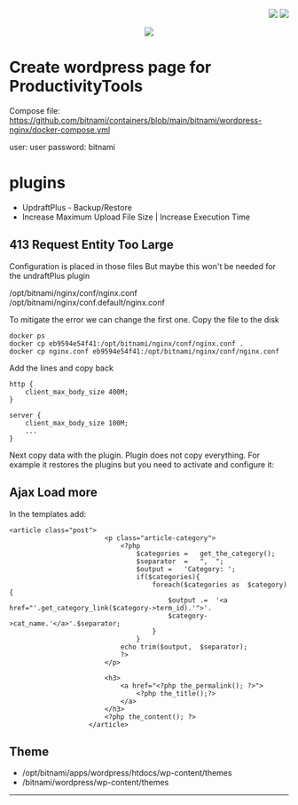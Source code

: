 <!--Category:Article,Azure--> 
 <p align="right">
    <a href="http://productivitytools.tech/"><img src="Images/Header/ProductivityTools_green_40px_2.png" /><a> 
    <a href="https://github.com/pwujczyk/ProductivityTools.Articles"><img src="Images/Header/Github_border_40px.png" /></a>
</p>
<p align="center">
    <a href="http://productivitytools.tech/">
        <img src='Images/Header/LogoTitle_green_500px.png' />
    </a>
</p>

# Create wordpress page for ProductivityTools



<!--more-->


Compose file:
https://github.com/bitnami/containers/blob/main/bitnami/wordpress-nginx/docker-compose.yml

user: user
password: bitnami

# plugins
- UpdraftPlus - Backup/Restore
- Increase Maximum Upload File Size | Increase Execution Time

## 413 Request Entity Too Large
Configuration is placed in those files
But maybe this won't be needed for the undraftPlus plugin

/opt/bitnami/nginx/conf/nginx.conf
/opt/bitnami/nginx/conf.default/nginx.conf

To mitigate the error we can change the first one. Copy the file to the disk
```
docker ps
docker cp eb9594e54f41:/opt/bitnami/nginx/conf/nginx.conf .
docker cp nginx.conf eb9594e54f41:/opt/bitnami/nginx/conf/nginx.conf
```
Add the lines and copy back
```
http {
	client_max_body_size 400M;
}

server {
    client_max_body_size 100M;
    ...
}

```
Next copy data with the plugin. 
Plugin does not copy everything. For example it restores the plugins but you need to activate and configure it:

## Ajax Load more
In the templates add:
```
<article class="post">
						<p class="article-category">
							<?php
								$categories	=	get_the_category();
								$separator	=	",	";
								$output	=	'Category: ';
								if($categories){
									foreach($categories	as	$category){
										$output	.=	'<a	href="'.get_category_link($category->term_id).'">'.
										$category->cat_name.'</a>'.$separator;
									}
								}
							echo trim($output,	$separator);
							?>
						</p>

						<h3>
							<a href="<?php the_permalink(); ?>">
								<?php the_title();?>
							</a>
						</h3>
						<?php the_content(); ?>
					</article>
```

## Theme

- /opt/bitnami/apps/wordpress/htdocs/wp-content/themes
- /bitnami/wordpress/wp-content/themes

-----------------------------------------



